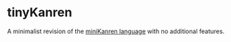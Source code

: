# tinyKanren

A minimalist revision of the [miniKanren language](https://github.com/webyrd/miniKanren) with no additional features.
